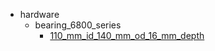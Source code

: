 * hardware
  * bearing_6800_series
    * [110_mm_id_140_mm_od_16_mm_depth](hardware/bearing_6800_series/110_mm_id_140_mm_od_16_mm_depth)
